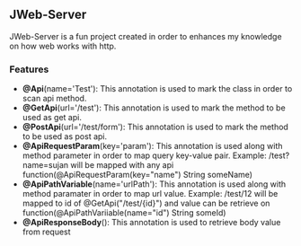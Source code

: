 ## JWeb-Server

JWeb-Server is a fun project created in order to enhances my knowledge on how web works with http.

### Features

- **@Api**(name='Test'): This annotation is used to mark the class in order to scan api method.
- **@GetApi**(url='/test'): This annotation is used to mark the method to be used as get api.
- **@PostApi**(url='/test/form'): This annotation is used to mark the method to be used as post api.
- **@ApiRequestParam**(key='param'): This annotation is used along with method parameter in order to map query key-value pair.
      Example: /test?name=sujan will be mapped with any api function(@ApiRequestParam(key="name") String someName)
- **@ApiPathVariable**(name='urlPath'): This annotation is used along with method paramater in order to map url value.
      Example: /test/12 will be mapped to id of @GetApi("/test/{id}") and value can be retrieve on function(@ApiPathVariiable(name="id") String someId)
- **@ApiResponseBody**(): This annotation is used to retrieve body value from request